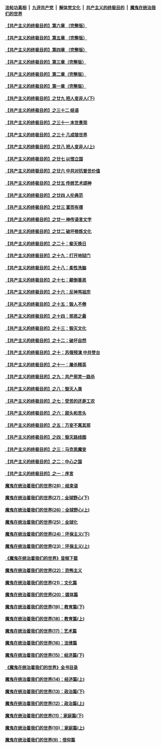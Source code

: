 ####  [法轮功真相](../../../../basic/blob/master/README.md?t=04281601) &nbsp;|&nbsp; [九评共产党](../../../../9ping.md/blob/master/README.md?t=04281601) &nbsp;|&nbsp; [解体党文化](../../../../jtdwh.md/blob/master/README.md?t=04281601)  &nbsp;|&nbsp; [共产主义的终极目的](../../../../gczydzjmd.md/blob/master/README.md?t=04281601) &nbsp;|&nbsp; [魔鬼在统治我们的世界](../../../../mgztzwmdsj.md/blob/master/README.md?t=04281601) 

#### [【共产主义的终极目的】第六章 （完整版）](../pages/nsc422/n11428913.md?t=04281601) 

#### [【共产主义的终极目的】第五章 （完整版）](../pages/nsc422/n11428912.md?t=04281601) 

#### [【共产主义的终极目的】第四章 （完整版）](../pages/nsc422/n11428907.md?t=04281601) 

#### [【共产主义的终极目的】第三章（完整版）](../pages/nsc422/n11428848.md?t=04281601) 

#### [【共产主义的终极目的】第二章（完整版）](../pages/nsc422/n11428831.md?t=04281601) 

#### [【共产主义的终极目的】第一章（完整版）](../pages/nsc422/n11417651.md?t=04281601) 

#### [【共产主义的终极目的】之廿九 把人变非人(下)](../pages/nsc422/n11344140.md?t=04281601) 

#### [【共产主义的终极目的】之三十二 结语](../pages/nsc422/n11360535.md?t=04281601) 

#### [【共产主义的终极目的】之三十一 末世景观](../pages/nsc422/n11351129.md?t=04281601) 

#### [【共产主义的终极目的】之三十 几成狼世界](../pages/nsc422/n11348280.md?t=04281601) 

#### [【共产主义的终极目的】之廿八 把人变非人(上)](../pages/nsc422/n11340492.md?t=04281601) 

#### [【共产主义的终极目的】之廿七 以恨立国](../pages/nsc422/n11336944.md?t=04281601) 

#### [【共产主义的终极目的】之廿六 中共对抗普世价值](../pages/nsc422/n11324785.md?t=04281601) 

#### [【共产主义的终极目的】之廿五 传统艺术颂神](../pages/nsc422/n11296396.md?t=04281601) 

#### [【共产主义的终极目的】之廿四 人伦典范](../pages/nsc422/n11296397.md?t=04281601) 

#### [【共产主义的终极目的】之廿三 富而有德](../pages/nsc422/n11283598.md?t=04281601) 

#### [【共产主义的终极目的】之廿一 神传语言文字](../pages/nsc422/n11263265.md?t=04281601) 

#### [【共产主义的终极目的】之廿二 破坏修炼文化](../pages/nsc422/n11245728.md?t=04281601) 

#### [【共产主义的终极目的】之二十：偷天换日](../pages/nsc422/n11238846.md?t=04281601) 

#### [【共产主义的终极目的】之十九：打开地狱门](../pages/nsc422/n11206376.md?t=04281601) 

#### [【共产主义的终极目的】之十八：柔性洗脑](../pages/nsc422/n11199994.md?t=04281601) 

#### [【共产主义的终极目的】之十七：颠倒善恶](../pages/nsc422/n11179782.md?t=04281601) 

#### [【共产主义的终极目的】之十六：反神骂祖宗](../pages/nsc422/n11166798.md?t=04281601) 

#### [【共产主义的终极目的】之十五：毁人不倦](../pages/nsc422/n11166792.md?t=04281601) 

#### [【共产主义的终极目的】之十四：邪恶之最](../pages/nsc422/n11150249.md?t=04281601) 

#### [【共产主义的终极目的】之十三：毁灭文化](../pages/nsc422/n11135227.md?t=04281601) 

#### [【共产主义的终极目的】之十二：破坏自然](../pages/nsc422/n11135214.md?t=04281601) 

#### [【共产主义的终极目的】之十：苏俄预演 中共登台](../pages/nsc422/n11118424.md?t=04281601) 

#### [【共产主义的终极目的】之十一：屠杀精英](../pages/nsc422/n11118442.md?t=04281601) 

#### [【共产主义的终极目的】之九：共产邪灵一路杀](../pages/nsc422/n11114139.md?t=04281601) 

#### [【共产主义的终极目的】之八：毁灭人类](../pages/nsc422/n11108503.md?t=04281601) 

#### [【共产主义的终极目的】之七：受苦的还是工农](../pages/nsc422/n11101809.md?t=04281601) 

#### [【共产主义的终极目的】之六：甜头和苦头](../pages/nsc422/n11096971.md?t=04281601) 

#### [【共产主义的终极目的】之五：万变不离其邪](../pages/nsc422/n11091285.md?t=04281601) 

#### [【共产主义的终极目的】之四：毁灭路线图](../pages/nsc422/n11086284.md?t=04281601) 

#### [【共产主义的终极目的】之三：马克思魔变](../pages/nsc422/n11061941.md?t=04281601) 

#### [【共产主义的终极目的】之二：中心之国](../pages/nsc422/n11047728.md?t=04281601) 

#### [【共产主义的终极目的】之一：序言](../pages/nsc422/n11086077.md?t=04281601) 

#### [魔鬼在统治着我们的世界(28)：结束语](../pages/nsc422/n10936246.md?t=04281601) 

#### [魔鬼在统治着我们的世界(27)：全球野心(下)](../pages/nsc422/n10928319.md?t=04281601) 

#### [魔鬼在统治着我们的世界(26)：全球野心(上)](../pages/nsc422/n10900318.md?t=04281601) 

#### [魔鬼在统治着我们的世界(25)：全球化](../pages/nsc422/n10788205.md?t=04281601) 

#### [魔鬼在统治着我们的世界(24)：环保主义(下)](../pages/nsc422/n10695307.md?t=04281601) 

#### [魔鬼在统治着我们的世界(23)：环保主义(上)](../pages/nsc422/n10688613.md?t=04281601) 

#### [《魔鬼在统治着我们的世界》音频下载](../pages/nsc422/n10635553.md?t=04281601) 

#### [魔鬼在统治着我们的世界(22)：恐怖主义](../pages/nsc422/n10614727.md?t=04281601) 

#### [魔鬼在统治着我们的世界(21)：文化篇](../pages/nsc422/n10597706.md?t=04281601) 

#### [魔鬼在统治着我们的世界(20)：媒体篇](../pages/nsc422/n10586579.md?t=04281601) 

#### [魔鬼在统治着我们的世界(19)：教育篇(下)](../pages/nsc422/n10564808.md?t=04281601) 

#### [魔鬼在统治着我们的世界(18)：教育篇(上)](../pages/nsc422/n10526970.md?t=04281601) 

#### [魔鬼在统治着我们的世界(17)：艺术篇](../pages/nsc422/n10499093.md?t=04281601) 

#### [魔鬼在统治着我们的世界(16)：法律篇](../pages/nsc422/n10485969.md?t=04281601) 

#### [魔鬼在统治着我们的世界(15)：经济篇(下)](../pages/nsc422/n10469975.md?t=04281601) 

#### [《魔鬼在统治着我们的世界》全书目录](../pages/nsc422/n10464261.md?t=04281601) 

#### [魔鬼在统治着我们的世界(14)：经济篇(上)](../pages/nsc422/n10457370.md?t=04281601) 

#### [魔鬼在统治着我们的世界(13)：政治篇(下)](../pages/nsc422/n10448270.md?t=04281601) 

#### [魔鬼在统治着我们的世界(12)：政治篇(上)](../pages/nsc422/n10444576.md?t=04281601) 

#### [魔鬼在统治着我们的世界(11)：家庭篇(下)](../pages/nsc422/n10440961.md?t=04281601) 

#### [魔鬼在统治着我们的世界(10)：家庭篇(上)](../pages/nsc422/n10435448.md?t=04281601) 

#### [魔鬼在统治着我们的世界(9)：信仰篇](../pages/nsc422/n10432159.md?t=04281601) 

